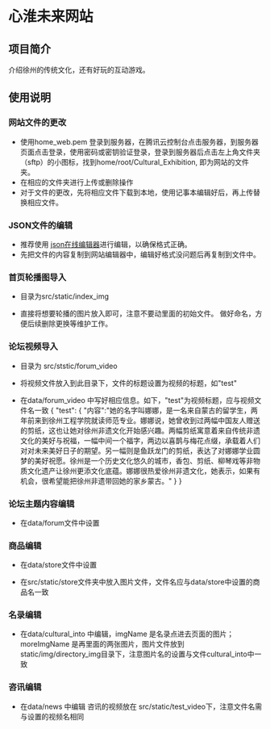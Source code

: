 # 心淮未来网站
## 项目简介
介绍徐州的传统文化，还有好玩的互动游戏。

## 使用说明

### 网站文件的更改

- 使用home_web.pem 登录到服务器，在腾讯云控制台点击服务器，到服务器页面点击登录，使用密码或密钥验证登录，登录到服务器后点击左上角文件夹（sftp）的小图标，找到home/root/Cultural_Exhibition, 即为网站的文件夹。
- 在相应的文件夹进行上传或删除操作
- 对于文件的更改，先将相应文件下载到本地，使用记事本编辑好后，再上传替换相应文件。

### JSON文件的编辑

- 推荐使用 [json在线编辑器](https://www.json.cn/)进行编辑，以确保格式正确。 
- 先把文件的内容复制到网站编辑器中，编辑好格式没问题后再复制到文件中。

### 首页轮播图导入

- 目录为src/static/index_img

- 直接将想要轮播的图片放入即可，注意不要动里面的初始文件。 做好命名，方便后续删除更换等维护工作。

### 论坛视频导入

- 目录为 src/ststic/forum_video

- 将视频文件放入到此目录下，文件的标题设置为视频的标题，如"test"

- 在data/forum_video 中写好相应信息。如下，"test"为视频标题，应与视频文件名一致
{
"test": {
"内容":"她的名字叫娜娜，是一名来自蒙古的留学生，两年前来到徐州工程学院就读师范专业。娜娜说，她曾收到过两幅中国友人赠送的剪纸，这也让她对徐州非遗文化开始感兴趣。两幅剪纸寓意着来自传统非遗文化的美好与祝福，一幅中间一个福字，两边以喜鹊与梅花点缀，承载着人们对对未来美好日子的期望。另一幅则是鱼跃龙门的剪纸，表达了对娜娜学业圆梦的美好祝愿。徐州是一个历史文化悠久的城市，香包、剪纸、柳琴戏等非物质文化遗产让徐州更添文化底蕴。娜娜很热爱徐州非遗文化，她表示，如果有机会，很希望能把徐州非遗带回她的家乡蒙古。"
}
}

### 论坛主题内容编辑

- 在data/forum文件中设置

### 商品编辑

- 在data/store文件中设置

- 在src/static/store文件夹中放入图片文件，文件名应与data/store中设置的商品名一致

### 名录编辑

- 在data/cultural_into 中编辑，imgName 是名录点进去页面的图片；moreImgName 是再里面的两张图片，图片文件放到static/img/directory_img目录下，注意图片名的设置与文件cultural_into中一致

### 咨讯编辑

- 在data/news 中编辑 咨讯的视频放在 src/static/test_video下，注意文件名需与设置的视频名相同
